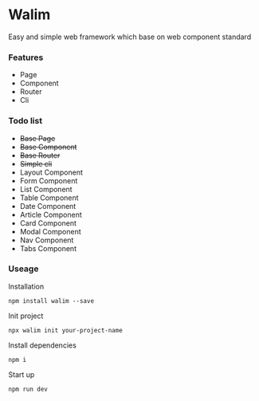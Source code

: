 # Walim

Easy and simple web framework which base on web component standard

### Features

- Page
- Component
- Router
- Cli

### Todo list

- <del>Base Page</del>
- <del>Base Component</del>
- <del>Base Router</del>
- <del>Simple cli</del>
- Layout Component
- Form Component
- List Component
- Table Component
- Date Component
- Article Component
- Card Component
- Modal Component
- Nav Component
- Tabs Component

### Useage

Installation

```
npm install walim --save
```

Init project

```
npx walim init your-project-name
```

Install dependencies

```
npm i
```

Start up

```
npm run dev
```

